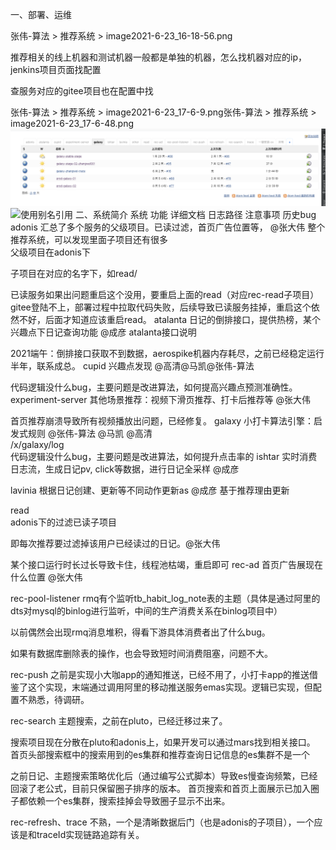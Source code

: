一、部署、运维

张伟-算法 > 推荐系统 > image2021-6-23_16-18-56.png

推荐相关的线上机器和测试机器一般都是单独的机器，怎么找机器对应的ip，jenkins项目页面找配置

查服务对应的gitee项目也在配置中找

张伟-算法 > 推荐系统 > image2021-6-23_17-6-9.png张伟-算法 > 推荐系统 > image2021-6-23_17-6-48.png
![使用别名引用](/小打卡工作沉淀/后端/系统介绍/推荐系统/image2021-6-23_16-18-56.png)
![使用别名引用](../../images/vuepress/1.png)
二、系统简介
系统	功能	详细文档	日志路径	注意事项	历史bug
adonis	汇总了多个服务的父级项目。已读过滤，首页广告位置等， @张大伟	整个推荐系统，可以发现里面子项目还有很多	
父级项目在adonis下

子项目在对应的名字下，如read/

已读服务如果出问题重启这个没用，要重启上面的read（对应rec-read子项目）	gitee登陆不上，部署过程中拉取代码失败，后续导致已读服务挂掉，重启这个依然不好，后面才知道应该重启read。
atalanta	日记的倒排接口，提供热榜，某个兴趣点下日记查询功能 @成彦	atalanta接口说明	

2021端午：倒排接口获取不到数据，aerospike机器内存耗尽，之前已经稳定运行半年，联系成总。
cupid	兴趣点发现 @高清@马凯@张伟-算法	


代码逻辑没什么bug，主要问题是改进算法，如何提高兴趣点预测准确性。
experiment-server	其他场景推荐：视频下滑页推荐、打卡后推荐等 @张大伟	


首页推荐崩溃导致所有视频播放出问题，已经修复。
galaxy	小打卡算法引擎：启发式规则 @张伟-算法 @马凯 @高清	
/x/galaxy/log	
代码逻辑没什么bug，主要问题是改进算法，如何提升点击率的
ishtar	实时消费日志流，生成日记pv, click等数据，进行日记全采样 @成彦	



lavinia	根据日记创建、更新等不同动作更新as @成彦	基于推荐理由更新	


read	
adonis下的过滤已读子项目

即每次推荐要过滤掉该用户已经读过的日记。@张大伟




某个接口运行时长过长导致卡住，线程池枯竭，重启即可
rec-ad	首页广告展现在什么位置 @张大伟	



rec-pool-listener	rmq有个监听tb_habit_log_note表的主题（具体是通过阿里的dts对mysql的binlog进行监听，中间的生产消费关系在binlog项目中）	


以前偶然会出现rmq消息堆积，得看下游具体消费者出了什么bug。

如果有数据库删除表的操作，也会导致短时间消费阻塞，问题不大。

rec-push	之前是实现小大咖app的通知推送，已经不用了，小打卡app的推送借鉴了这个实现，末端通过调用阿里的移动推送服务emas实现。逻辑已实现，但配置不熟悉，待调研。	



rec-search	主题搜索，之前在pluto，已经迁移过来了。	

搜索项目现在分散在pluto和adonis上，如果开发可以通过mars找到相关接口。
首页头部搜索框中的搜索用到的es集群和推荐查询日记信息的es集群不是一个

之前日记、主题搜索策略优化后（通过编写公式脚本）导致es慢查询频繁，已经回滚了老公式，目前只保留圈子排序的版本。
首页搜索和首页上面展示已加入圈子都依赖一个es集群，搜索挂掉会导致圈子显示不出来。

rec-refresh、trace	不熟，一个是清晰数据后门（也是adonis的子项目），一个应该是和traceId实现链路追踪有关。	




